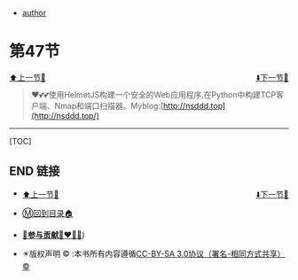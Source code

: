 + [author](http://nsddd.top)

# 第47节

<div><a href = '46.md' style='float:left'>⬆️上一节🔗</a><a href = '48.md' style='float: right'>⬇️下一节🔗</a></div>
<br>

> ❤️💕💕使用HelmetJS构建一个安全的Web应用程序,在Python中构建TCP客户端、Nmap和端口扫描器。Myblog:[http://nsddd.top](http://nsddd.top/)

---
[TOC]





## END 链接
<ul><li><div><a href = '46.md' style='float:left'>⬆️上一节🔗</a><a href = '48.md' style='float: right'>⬇️下一节🔗</a></div></li></ul>

+ [Ⓜ️回到目录🏠](../README.md)

+ [**🫵参与贡献💞❤️‍🔥💖**](https://nsddd.top/archives/contributors))

+ ✴️版权声明 &copy; :本书所有内容遵循[CC-BY-SA 3.0协议（署名-相同方式共享）&copy;](http://zh.wikipedia.org/wiki/Wikipedia:CC-by-sa-3.0协议文本) 


